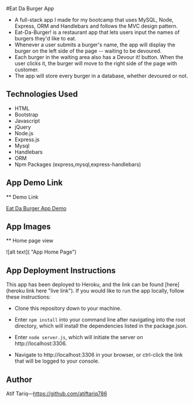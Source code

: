 #Eat Da Burger App

*   A full-stack app I made for my bootcamp that uses MySQL, Node, Express, ORM and Handlebars and       follows the MVC design pattern.
*   Eat-Da-Burger! is a restaurant app that lets users input the names of burgers they'd like to eat.
*   Whenever a user submits a burger's name, the app will display the burger on the left side of the     page -- waiting to be devoured.
*   Each burger in the waiting area also has a Devour it! button. When the user clicks it, the           burger will move to the right side of the page with customer.
*   The app will store every burger in a database, whether devoured or not.

## Technologies Used

*   HTML
*   Bootstrap
*   Javascript
*   jQuery
*   Node.js
*   Express.js
*   Mysql
*   Handlebars
*   ORM
*   Npm Packages (express,mysql,express-handlebars)

## App Demo Link

** Demo Link

[Eat Da Burger App Demo]()

## App Images

** Home page view

![alt text]( "App Home Page")


## App Deployment Instructions
This app has been deployed to Heroku, and the link can be found [here](heroku link here "live link"). If you would like to run the app locally, follow these instructions: 

* Clone this repository down to your machine.
   
* Enter `npm install` into your command line after navigating into the root directory, which will      install the dependencies listed in the package.json.
   
* Enter `node server.js`, which will initiate the server on http://localhost:3306.
   
* Navigate to http://localhost:3306 in your browser, or ctrl-click the link that will be logged to     your console. 


## Author 

   Atif Tariq—https://github.com/atiftariq786
